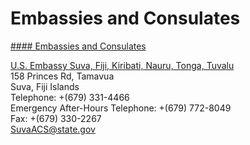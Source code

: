 # Embassies and Consulates

[#### Embassies and Consulates](javascript:void(0); "Embassies and Consulates")

[U.S. Embassy Suva, Fiji, Kiribati, Nauru, Tonga, Tuvalu](https://fj.usembassy.gov/)  
158 Princes Rd, Tamavua  
Suva, Fiji Islands  
Telephone: +(679) 331-4466  
Emergency After-Hours Telephone: +(679) 772-8049  
Fax: +(679) 330-2267  
[SuvaACS@state.gov](mailto:suvaacs@state.gov)